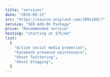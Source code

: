 ```yaml
---
title: "services"
date: "2019-09-22"
src: "https://source.unsplash.com/100x100/?"
service: "SEO Add-On Package"
price: "Recommended service"
hosting: "starting at $75/mo"
list:
  [
    "Active social media promotion",
    "Facebook presence maintenance",
    "Ghost Twittering",
    "Ghost blogging",
  ]
---
```

